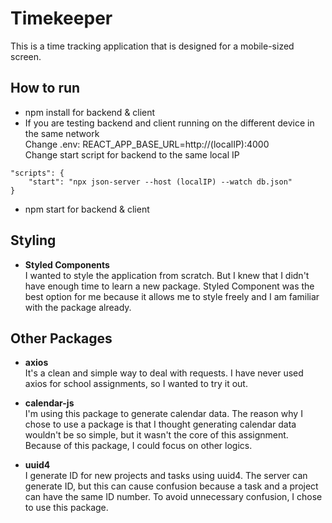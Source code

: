 # Timekeeper

This is a time tracking application that is designed for a mobile-sized screen.

## How to run
- npm install for backend & client
- If you are testing backend and client running on the different device in the same network<br />
Change .env: REACT_APP_BASE_URL=http://(localIP):4000<br>
Change start script for backend to the same local IP
```
"scripts": {
    "start": "npx json-server --host (localIP) --watch db.json"
}
```
- npm start for backend & client

## Styling

- **Styled Components**<br />
I wanted to style the application from scratch.
But I knew that I didn't have enough time to learn a new package.
Styled Component was the best option for me 
because it allows me to style freely and I am familiar with the package already.

## Other Packages

- **axios**<br />
It's a clean and simple way to deal with requests. I have never used axios for school assignments, so I wanted to try it out.

- **calendar-js**<br />
I'm using this package to generate calendar data. The reason why I chose to use a package is that I thought generating calendar data wouldn't be so simple, but it wasn't the core of this assignment. Because of this package, I could focus on other logics.

- **uuid4**<br />
I generate ID for new projects and tasks using uuid4. The server can generate ID, but this can cause confusion because a task and a project can have the same ID number. To avoid unnecessary confusion, I chose to use this package.
